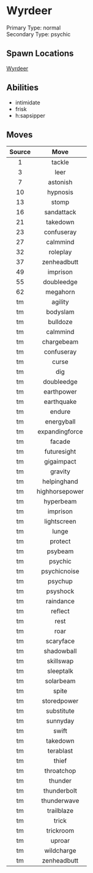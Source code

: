 # Wyrdeer  
Primary Type: normal  
Secondary Type: psychic  
  
## Spawn Locations  
[Wyrdeer](/data/spawn_presets/wyrdeer.md)  
  
## Abilities  
  * intimidate
  * frisk
  * h:sapsipper
  
  
## Moves  
  
| Source | Move |  
|:---:|:---:|  
| 1 | tackle |  
| 3 | leer |  
| 7 | astonish |  
| 10 | hypnosis |  
| 13 | stomp |  
| 16 | sandattack |  
| 21 | takedown |  
| 23 | confuseray |  
| 27 | calmmind |  
| 32 | roleplay |  
| 37 | zenheadbutt |  
| 49 | imprison |  
| 55 | doubleedge |  
| 62 | megahorn |  
| tm | agility |  
| tm | bodyslam |  
| tm | bulldoze |  
| tm | calmmind |  
| tm | chargebeam |  
| tm | confuseray |  
| tm | curse |  
| tm | dig |  
| tm | doubleedge |  
| tm | earthpower |  
| tm | earthquake |  
| tm | endure |  
| tm | energyball |  
| tm | expandingforce |  
| tm | facade |  
| tm | futuresight |  
| tm | gigaimpact |  
| tm | gravity |  
| tm | helpinghand |  
| tm | highhorsepower |  
| tm | hyperbeam |  
| tm | imprison |  
| tm | lightscreen |  
| tm | lunge |  
| tm | protect |  
| tm | psybeam |  
| tm | psychic |  
| tm | psychicnoise |  
| tm | psychup |  
| tm | psyshock |  
| tm | raindance |  
| tm | reflect |  
| tm | rest |  
| tm | roar |  
| tm | scaryface |  
| tm | shadowball |  
| tm | skillswap |  
| tm | sleeptalk |  
| tm | solarbeam |  
| tm | spite |  
| tm | storedpower |  
| tm | substitute |  
| tm | sunnyday |  
| tm | swift |  
| tm | takedown |  
| tm | terablast |  
| tm | thief |  
| tm | throatchop |  
| tm | thunder |  
| tm | thunderbolt |  
| tm | thunderwave |  
| tm | trailblaze |  
| tm | trick |  
| tm | trickroom |  
| tm | uproar |  
| tm | wildcharge |  
| tm | zenheadbutt |  
  
